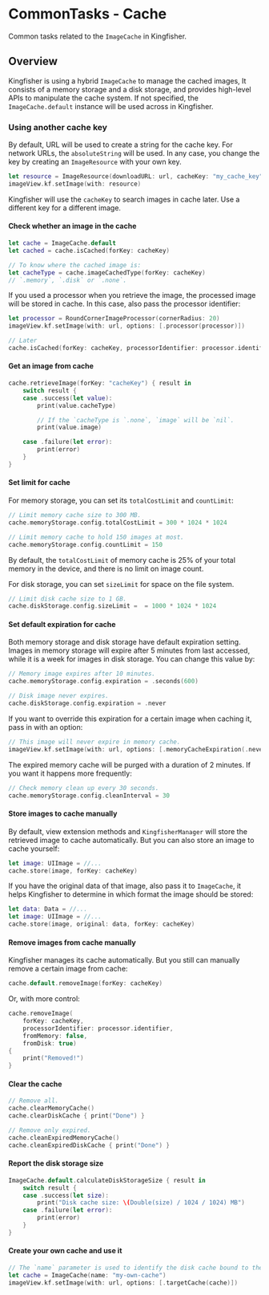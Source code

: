 # CommonTasks - Cache

Common tasks related to the `ImageCache` in Kingfisher.

## Overview

Kingfisher is using a hybrid `ImageCache` to manage the cached images, It consists of a memory storage and a disk
storage, and provides high-level APIs to manipulate the cache system. If not specified, the `ImageCache.default` 
instance will be used across in Kingfisher.

### Using another cache key

By default, URL will be used to create a string for the cache key. For network URLs, the `absoluteString` will be used. 
In any case, you change the key by creating an `ImageResource` with your own key.

```swift
let resource = ImageResource(downloadURL: url, cacheKey: "my_cache_key")
imageView.kf.setImage(with: resource)
```

Kingfisher will use the `cacheKey` to search images in cache later. Use a different key for a different image.

#### Check whether an image in the cache

```swift
let cache = ImageCache.default
let cached = cache.isCached(forKey: cacheKey)

// To know where the cached image is:
let cacheType = cache.imageCachedType(forKey: cacheKey)
// `.memory`, `.disk` or `.none`.
```

If you used a processor when you retrieve the image, the processed image will be stored in cache. In this case, also 
pass the processor identifier:

```swift
let processor = RoundCornerImageProcessor(cornerRadius: 20)
imageView.kf.setImage(with: url, options: [.processor(processor)])

// Later
cache.isCached(forKey: cacheKey, processorIdentifier: processor.identifier)
```

#### Get an image from cache

```swift
cache.retrieveImage(forKey: "cacheKey") { result in
    switch result {
    case .success(let value):
        print(value.cacheType)

        // If the `cacheType is `.none`, `image` will be `nil`.
        print(value.image)

    case .failure(let error):
        print(error)
    }
}
```

#### Set limit for cache

For memory storage, you can set its `totalCostLimit` and `countLimit`:

```swift
// Limit memory cache size to 300 MB.
cache.memoryStorage.config.totalCostLimit = 300 * 1024 * 1024

// Limit memory cache to hold 150 images at most. 
cache.memoryStorage.config.countLimit = 150
```

By default, the `totalCostLimit` of memory cache is 25% of your total memory in the device, and there is no limit on image count.

For disk storage, you can set `sizeLimit` for space on the file system.

```swift
// Limit disk cache size to 1 GB.
cache.diskStorage.config.sizeLimit =  = 1000 * 1024 * 1024
```

#### Set default expiration for cache

Both memory storage and disk storage have default expiration setting. Images in memory storage will expire after 5 minutes from last accessed, while it is a week for images in disk storage. You can change this value by:

```swift
// Memory image expires after 10 minutes.
cache.memoryStorage.config.expiration = .seconds(600)

// Disk image never expires.
cache.diskStorage.config.expiration = .never
```

If you want to override this expiration for a certain image when caching it, pass in with an option:

```swift
// This image will never expire in memory cache.
imageView.kf.setImage(with: url, options: [.memoryCacheExpiration(.never)])
```

The expired memory cache will be purged with a duration of 2 minutes. If you want it happens more frequently:

```swift
// Check memory clean up every 30 seconds.
cache.memoryStorage.config.cleanInterval = 30
```

#### Store images to cache manually

By default, view extension methods and `KingfisherManager` will store the retrieved image to cache automatically. But you can also store an image to cache yourself:

```swift
let image: UIImage = //...
cache.store(image, forKey: cacheKey)
```

If you have the original data of that image, also pass it to `ImageCache`, it helps Kingfisher to determine in which format the image should be stored:

```swift
let data: Data = //...
let image: UIImage = //...
cache.store(image, original: data, forKey: cacheKey)
```

#### Remove images from cache manually

Kingfisher manages its cache automatically. But you still can manually remove a certain image from cache:

```swift
cache.default.removeImage(forKey: cacheKey)
```

Or, with more control:

```swift
cache.removeImage(
    forKey: cacheKey,
    processorIdentifier: processor.identifier,
    fromMemory: false,
    fromDisk: true)
{
    print("Removed!")
}
```

#### Clear the cache

```swift
// Remove all.
cache.clearMemoryCache()
cache.clearDiskCache { print("Done") }

// Remove only expired.
cache.cleanExpiredMemoryCache()
cache.cleanExpiredDiskCache { print("Done") }
```

#### Report the disk storage size

```swift
ImageCache.default.calculateDiskStorageSize { result in
    switch result {
    case .success(let size):
        print("Disk cache size: \(Double(size) / 1024 / 1024) MB")
    case .failure(let error):
        print(error)
    }
}
```

#### Create your own cache and use it

```swift
// The `name` parameter is used to identify the disk cache bound to the `ImageCache`.
let cache = ImageCache(name: "my-own-cache")
imageView.kf.setImage(with: url, options: [.targetCache(cache)])
```


